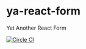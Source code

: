 # ya-react-form
Yet Another React Form

[![Circle CI](https://circleci.com/gh/spacedustio/ya-react-form.svg?style=svg)](https://circleci.com/gh/spacedustio/ya-react-form)
